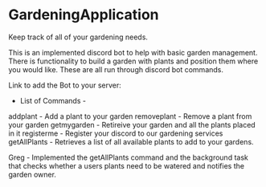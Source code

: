 # GardeningApplication
Keep track of all of your gardening needs.


This is an implemented discord bot to help with basic garden management. There is functionality to build a garden with plants and position them where you would like. These are all run through discord bot commands. 

Link to add the Bot to your server: 


- List of Commands - 

addplant - Add a plant to your garden
removeplant - Remove a plant from your garden
getmygarden - Retireive your garden and all the plants placed in it
registerme - Register your discord to our gardening services
getAllPlants - Retrieves a list of all available plants to add to your gardens.







Greg - Implemented the getAllPlants command and the background task that checks whether a users plants need to be watered and notifies the garden owner.
